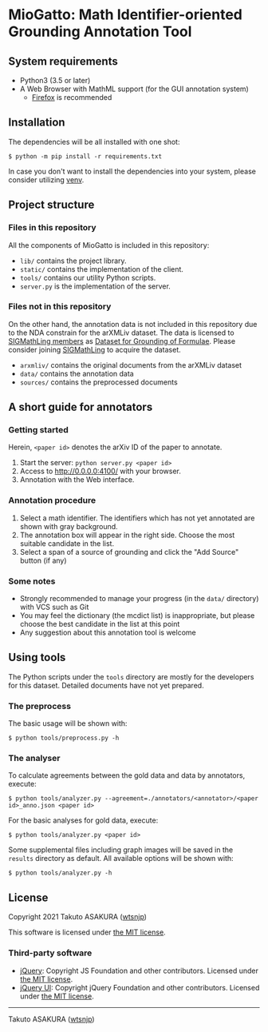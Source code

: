 # MioGatto: Math Identifier-oriented Grounding Annotation Tool

## System requirements

* Python3 (3.5 or later)
* A Web Browser with MathML support (for the GUI annotation system)
    * [Firefox](https://www.mozilla.org/firefox/) is recommended

## Installation

The dependencies will be all installed with one shot:

```
$ python -m pip install -r requirements.txt
```

In case you don't want to install the dependencies into your system, please consider utilizing [venv](https://docs.python.org/3/library/venv.html).

## Project structure

### Files in this repository

All the components of MioGatto is included in this repository:

* `lib/` contains the project library.
* `static/` contains the implementation of the client.
* `tools/` contains our utility Python scripts.
* `server.py` is the implementation of the server.

### Files not in this repository

On the other hand, the annotation data is not included in this repository due to the NDA constrain for the arXMLiv dataset. The data is licensed to [SIGMathLing members](https://sigmathling.kwarc.info/member/) as [Dataset for Grounding of Formulae](https://sigmathling.kwarc.info/resources/grounding-dataset/). Please consider joining [SIGMathLing](https://sigmathling.kwarc.info/member/) to acquire the dataset.

* `arxmliv/` contains the original documents from the arXMLiv dataset
* `data/` contains the annotation data
* `sources/` contains the preprocessed documents

## A short guide for annotators

### Getting started

Herein, `<paper id>` denotes the arXiv ID of the paper to annotate.

1. Start the server: `python server.py <paper id>`
2. Access to <http://0.0.0.0:4100/> with your browser.
3. Annotation with the Web interface.

### Annotation procedure

1. Select a math identifier. The identifiers which has not yet annotated are shown with gray background.
2. The annotation box will appear in the right side. Choose the most suitable candidate in the list.
3. Select a span of a source of grounding and click the "Add Source" button (if any)

### Some notes

* Strongly recommended to manage your progress (in the `data/` directory) with VCS such as Git
* You may feel the dictionary (the mcdict list) is inappropriate, but please choose the best candidate in the list at this point
* Any suggestion about this annotation tool is welcome

## Using tools

The Python scripts under the `tools` directory are mostly for the developers for this dataset. Detailed documents have not yet prepared.

### The preprocess

The basic usage will be shown with:

```
$ python tools/preprocess.py -h
```

### The analyser

To calculate agreements between the gold data and data by annotators, execute:

```
$ python tools/analyzer.py --agreement=./annotators/<annotator>/<paper id>_anno.json <paper id>
```

For the basic analyses for gold data, execute:

```
$ python tools/analyzer.py <paper id>
```

Some supplemental files including graph images will be saved in the `results` directory as default. All available options will be shown with:

```
$ python tools/analyzer.py -h
```

## License

Copyright 2021 Takuto ASAKURA ([wtsnjp](https://wtsnjp.com))

This software is licensed under [the MIT license](./LICENSE).

### Third-party software

* [jQuery](https://jquery.org/): Copyright JS Foundation and other contributors. Licensed under [the MIT license](https://jquery.org/license).
* [jQuery UI](https://jqueryui.com/): Copyright jQuery Foundation and other contributors. Licensed under [the MIT license](https://github.com/jquery/jquery-ui/blob/HEAD/LICENSE.txt).

---

Takuto ASAKURA ([wtsnjp](https://wtsnjp.com))
